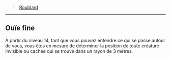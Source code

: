 ﻿---
!Generic
Id: rogue_hd.md#ouïe-fine
ParentLink: rogue_hd.md#roublard
Name: Ouïe fine
ParentName: Roublard
NameLevel: 2
Attributes: {}
---
> [Roublard](hd_rogue.md)

---

## Ouïe fine

À partir du niveau 14, tant que vous pouvez entendre ce qui se passe autour de vous, vous êtes en mesure de déterminer la position de toute créature invisible ou cachée qui se trouve dans un rayon de 3 mètres.

